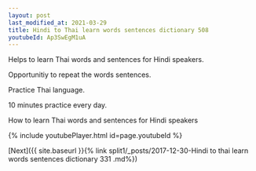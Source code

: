 ```yaml
---
layout: post
last_modified_at: 2021-03-29
title: Hindi to Thai learn words sentences dictionary 508 
youtubeId: Ap3SwEgM1uA
---
```

 
 
Helps to learn Thai words and sentences for Hindi speakers.

Opportunitiy to repeat the words sentences. 

Practice Thai language. 
 
10 minutes practice every day. 
 
How to learn Thai words and sentences for Hindi speakers 
 
{% include youtubePlayer.html id=page.youtubeId %}
 
 
[Next]({{ site.baseurl }}{% link  split1/_posts/2017-12-30-Hindi to thai learn words sentences dictionary 331 .md%})
 
